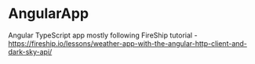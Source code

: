 # AngularApp
Angular TypeScript app mostly following FireShip tutorial - https://fireship.io/lessons/weather-app-with-the-angular-http-client-and-dark-sky-api/
